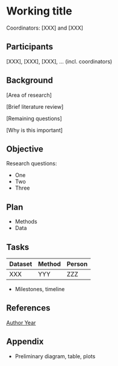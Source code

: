 # Working title

Coordinators: [XXX] and [XXX]

## Participants

[XXX], [XXX], [XXX], ... (incl. coordinators)

## Background

[Area of research]

[Brief literature review]

[Remaining questions]

[Why is this important]

## Objective

Research questions:

* One
* Two
* Three

## Plan

* Methods
* Data

## Tasks

Dataset | Method | Person
------- | ------ | ------
XXX     | YYY    | ZZZ

* Milestones, timeline

## References

[Author Year](http://example.com)

## Appendix

* Preliminary diagram, table, plots
